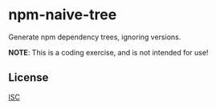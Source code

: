 # npm-naive-tree

Generate npm dependency trees, ignoring versions.

**NOTE**: This is a coding exercise, and is not intended for use!

## License

[ISC](LICENSE)
